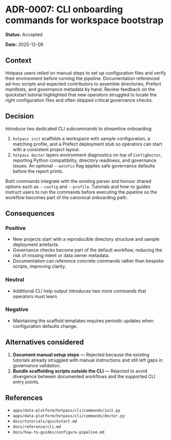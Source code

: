 # ADR-0007: CLI onboarding commands for workspace bootstrap

**Status:** Accepted

**Date:** 2025-12-08

## Context

Hotpass users relied on manual steps to set up configuration files and verify their environment
before running the pipeline. Documentation referenced ad-hoc scripts and expected contributors to
assemble directories, Prefect manifests, and governance metadata by hand. Review feedback on the
quickstart tutorial highlighted that new operators struggled to locate the right configuration
files and often skipped critical governance checks.

## Decision

Introduce two dedicated CLI subcommands to streamline onboarding:

1. `hotpass init` scaffolds a workspace with sample configuration, a matching profile, and a
   Prefect deployment stub so operators can start with a consistent project layout.
2. `hotpass doctor` layers environment diagnostics on top of `ConfigDoctor`, reporting Python
   compatibility, directory readiness, and governance issues. An optional `--autofix` flag applies
   safe governance defaults before the report prints.

Both commands integrate with the existing parser and honour shared options such as `--config` and
`--profile`. Tutorials and how-to guides instruct users to run the commands before executing the
pipeline so the workflow becomes part of the canonical onboarding path.

## Consequences

### Positive

- New projects start with a reproducible directory structure and sample deployment artefacts.
- Governance checks become part of the default workflow, reducing the risk of missing intent or
  data owner metadata.
- Documentation can reference concrete commands rather than bespoke scripts, improving clarity.

### Neutral

- Additional CLI help output introduces two more commands that operators must learn.

### Negative

- Maintaining the scaffold templates requires periodic updates when configuration defaults change.

## Alternatives considered

1. **Document manual setup steps** — Rejected because the existing tutorials already struggled with
   manual instructions and still left gaps in governance validation.
2. **Bundle scaffolding scripts outside the CLI** — Rejected to avoid divergence between documented
   workflows and the supported CLI entry points.

## References

- `apps/data-platform/hotpass/cli/commands/init.py`
- `apps/data-platform/hotpass/cli/commands/doctor.py`
- `docs/tutorials/quickstart.md`
- `docs/reference/cli.md`
- `docs/how-to-guides/configure-pipeline.md`

